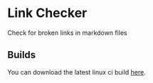 # Link Checker

Check for broken links in markdown files

## Builds

You can download the latest linux ci build [here](https://gitlab.com/becheran/link-checker/-/jobs/artifacts/master/raw/target/release/linkchecker?job=build_linux_job).